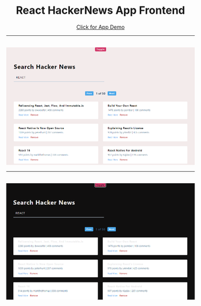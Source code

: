 <div align="center">
<h1>React HackerNews App Frontend</h1>
   <div align="center">
    <a href='https://hknews.netlify.app/'>Click for App Demo</a>
    <br/>
    <hr />
    <br />
    <img src="preview1.png" width='700'/>
    <br/>
    <hr />
    <br />
    <img src="preview2.png" width='700'/>
  </div>
</div>